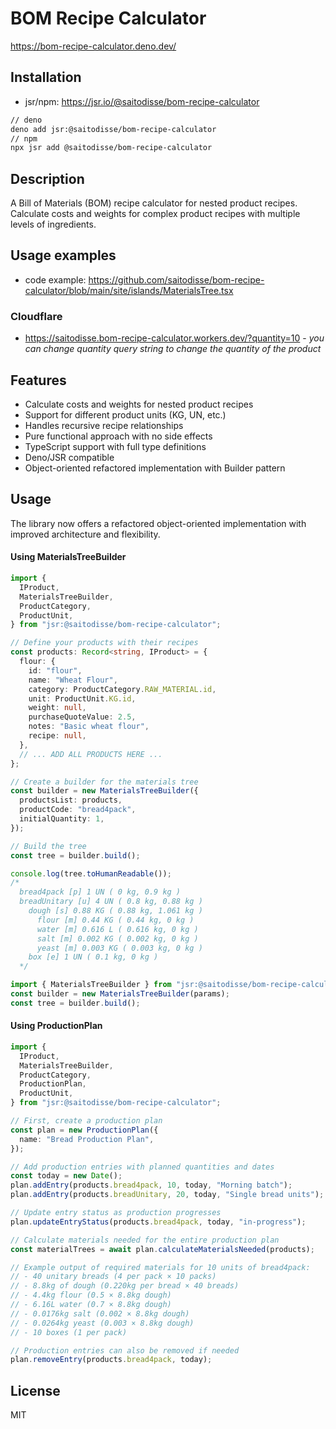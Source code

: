 # BOM Recipe Calculator

https://bom-recipe-calculator.deno.dev/

## Installation

- jsr/npm: https://jsr.io/@saitodisse/bom-recipe-calculator

```sh
// deno
deno add jsr:@saitodisse/bom-recipe-calculator
// npm
npx jsr add @saitodisse/bom-recipe-calculator
```

## Description

A Bill of Materials (BOM) recipe calculator for nested product recipes.
Calculate costs and weights for complex product recipes with multiple levels of
ingredients.

## Usage examples

- code example:
  https://github.com/saitodisse/bom-recipe-calculator/blob/main/site/islands/MaterialsTree.tsx

### Cloudflare

- https://saitodisse.bom-recipe-calculator.workers.dev/?quantity=10 - _you can
  change quantity query string to change the quantity of the product_

## Features

- Calculate costs and weights for nested product recipes
- Support for different product units (KG, UN, etc.)
- Handles recursive recipe relationships
- Pure functional approach with no side effects
- TypeScript support with full type definitions
- Deno/JSR compatible
- Object-oriented refactored implementation with Builder pattern

## Usage

The library now offers a refactored object-oriented implementation with improved
architecture and flexibility.

#### Using MaterialsTreeBuilder

```ts
import {
  IProduct,
  MaterialsTreeBuilder,
  ProductCategory,
  ProductUnit,
} from "jsr:@saitodisse/bom-recipe-calculator";

// Define your products with their recipes
const products: Record<string, IProduct> = {
  flour: {
    id: "flour",
    name: "Wheat Flour",
    category: ProductCategory.RAW_MATERIAL.id,
    unit: ProductUnit.KG.id,
    weight: null,
    purchaseQuoteValue: 2.5,
    notes: "Basic wheat flour",
    recipe: null,
  },
  // ... ADD ALL PRODUCTS HERE ...
};

// Create a builder for the materials tree
const builder = new MaterialsTreeBuilder({
  productsList: products,
  productCode: "bread4pack",
  initialQuantity: 1,
});

// Build the tree
const tree = builder.build();

console.log(tree.toHumanReadable());
/*
  bread4pack [p] 1 UN ( 0 kg, 0.9 kg )
  breadUnitary [u] 4 UN ( 0.8 kg, 0.88 kg )
    dough [s] 0.88 KG ( 0.88 kg, 1.061 kg )
      flour [m] 0.44 KG ( 0.44 kg, 0 kg )
      water [m] 0.616 L ( 0.616 kg, 0 kg )
      salt [m] 0.002 KG ( 0.002 kg, 0 kg )
      yeast [m] 0.003 KG ( 0.003 kg, 0 kg )
    box [e] 1 UN ( 0.1 kg, 0 kg )
  */
```

```ts
import { MaterialsTreeBuilder } from "jsr:@saitodisse/bom-recipe-calculator/refactoring";
const builder = new MaterialsTreeBuilder(params);
const tree = builder.build();
```

#### Using ProductionPlan

```ts
import {
  IProduct,
  MaterialsTreeBuilder,
  ProductCategory,
  ProductionPlan,
  ProductUnit,
} from "jsr:@saitodisse/bom-recipe-calculator";

// First, create a production plan
const plan = new ProductionPlan({
  name: "Bread Production Plan",
});

// Add production entries with planned quantities and dates
const today = new Date();
plan.addEntry(products.bread4pack, 10, today, "Morning batch");
plan.addEntry(products.breadUnitary, 20, today, "Single bread units");

// Update entry status as production progresses
plan.updateEntryStatus(products.bread4pack, today, "in-progress");

// Calculate materials needed for the entire production plan
const materialTrees = await plan.calculateMaterialsNeeded(products);

// Example output of required materials for 10 units of bread4pack:
// - 40 unitary breads (4 per pack × 10 packs)
// - 8.8kg of dough (0.220kg per bread × 40 breads)
// - 4.4kg flour (0.5 × 8.8kg dough)
// - 6.16L water (0.7 × 8.8kg dough)
// - 0.0176kg salt (0.002 × 8.8kg dough)
// - 0.0264kg yeast (0.003 × 8.8kg dough)
// - 10 boxes (1 per pack)

// Production entries can also be removed if needed
plan.removeEntry(products.bread4pack, today);
```

## License

MIT
